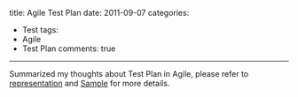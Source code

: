title: Agile Test Plan
date: 2011-09-07
categories:
- Test
tags:
- Agile
- Test Plan
comments: true
---

Summarized my thoughts about Test Plan in Agile, please refer to [representation](https://raw.githubusercontent.com/hy1984427/hy1984427.github.io/master/documents/Agile_Test_Plan.pdf) and [Sample](https://raw.githubusercontent.com/hy1984427/hy1984427.github.io/master/documents/Test_Plan_For_I37_To_I39.pdf) for more details.
